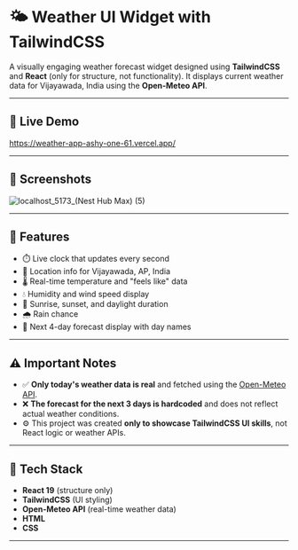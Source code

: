 # 🌤️ Weather UI Widget with TailwindCSS

A visually engaging weather forecast widget designed using **TailwindCSS** and **React** (only for structure, not functionality). It displays current weather data for Vijayawada, India using the **Open-Meteo API**.

---

## 🔗 Live Demo

https://weather-app-ashy-one-61.vercel.app/

---

## 📸 Screenshots

![localhost_5173_(Nest Hub Max) (5)](https://github.com/user-attachments/assets/15a27945-7635-423a-927b-417cbcd0bcbe)



---

## 🧠 Features

- ⏱️ Live clock that updates every second
- 📍 Location info for Vijayawada, AP, India
- 🌡️ Real-time temperature and "feels like" data
- 💧 Humidity and wind speed display
- 🌅 Sunrise, sunset, and daylight duration
- 🌧️ Rain chance
- 📆 Next 4-day forecast display with day names

---

## ⚠️ Important Notes

- ✅ **Only today's weather data is real** and fetched using the [Open-Meteo API](https://open-meteo.com/).
- ❌ **The forecast for the next 3 days is hardcoded** and does not reflect actual weather conditions.
- ⚙️ This project was created **only to showcase TailwindCSS UI skills**, not React logic or weather APIs.

---

## 🚀 Tech Stack

- **React 19** (structure only)
- **TailwindCSS** (UI styling)
- **Open-Meteo API** (real-time weather data)
- **HTML**
- **CSS**

---

